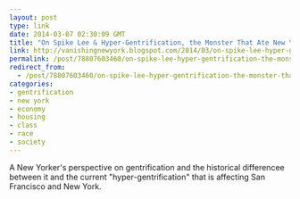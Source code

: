 ```yaml
---
layout: post
type: link
date: 2014-03-07 02:30:09 GMT
title: "On Spike Lee & Hyper-Gentrification, the Monster That Ate New York"
link: http://vanishingnewyork.blogspot.com/2014/03/on-spike-lee-hyper-gentrification.html
permalink: /post/78807603460/on-spike-lee-hyper-gentrification-the-monster-that
redirect_from: 
  - /post/78807603460/on-spike-lee-hyper-gentrification-the-monster-that
categories:
- gentrification
- new york
- economy
- housing
- class
- race
- society
---
```

<p>A New Yorker's perspective on gentrification and the historical differencee between it and the current "hyper-gentrification" that is affecting San Francisco and New York.</p>